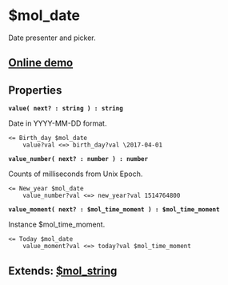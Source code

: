 # $mol_date

Date presenter and picker.
 
## [Online demo](https://mol.js.org/app/demo/-/#demo=mol_date)

## Properties

**`value( next? : string ) : string`**

Date in YYYY-MM-DD format.
```
<= Birth_day $mol_date
	value?val <=> birth_day?val \2017-04-01
```

**`value_number( next? : number ) : number`**

Counts of milliseconds from Unix Epoch. 
```
<= New_year $mol_date
	value_number?val <=> new_year?val 1514764800
```

**`value_moment( next? : $mol_time_moment ) : $mol_time_moment`**

Instance $mol_time_moment.
```
<= Today $mol_date
	value_moment?val <=> today?val $mol_time_moment
```

## Extends: [$mol_string](../string)

